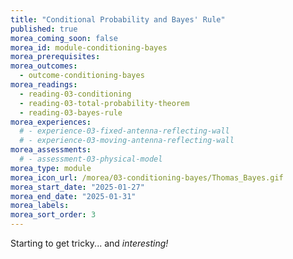 ```yaml
---
title: "Conditional Probability and Bayes' Rule"
published: true
morea_coming_soon: false
morea_id: module-conditioning-bayes
morea_prerequisites:
morea_outcomes:
  - outcome-conditioning-bayes
morea_readings:
  - reading-03-conditioning
  - reading-03-total-probability-theorem
  - reading-03-bayes-rule
morea_experiences:
  # - experience-03-fixed-antenna-reflecting-wall
  # - experience-03-moving-antenna-reflecting-wall
morea_assessments:
  # - assessment-03-physical-model
morea_type: module
morea_icon_url: /morea/03-conditioning-bayes/Thomas_Bayes.gif
morea_start_date: "2025-01-27"
morea_end_date: "2025-01-31"
morea_labels:
morea_sort_order: 3
---
```


Starting to get tricky... and *interesting!*